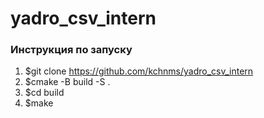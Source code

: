# yadro_csv_intern
### Инструкция по запуску
1. $git clone https://github.com/kchnms/yadro_csv_intern
2. $cmake -B build -S .
3. $cd build
4. $make
